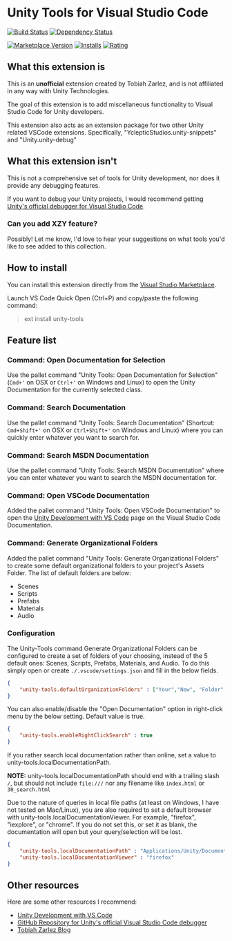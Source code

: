 # Unity Tools for Visual Studio Code

[![Build Status](https://travis-ci.org/TobiahZ/unity-tools.svg?branch=master)](https://travis-ci.org/TobiahZ/unity-tools) [![Dependency Status](https://dependencyci.com/github/TobiahZ/unity-tools/badge)](https://dependencyci.com/github/TobiahZ/unity-tools)

[![Marketplace Version](https://vsmarketplacebadge.apphb.com/version/Tobiah.unity-tools.svg)](https://marketplace.visualstudio.com/items?itemName=Tobiah.unity-tools)
[![Installs](https://vsmarketplacebadge.apphb.com/installs/Tobiah.unity-tools.svg)](https://marketplace.visualstudio.com/items?itemName=Tobiah.unity-tools)
[![Rating](https://vsmarketplacebadge.apphb.com/rating/Tobiah.unity-tools.svg)](https://marketplace.visualstudio.com/items?itemName=Tobiah.unity-tools)

## What this extension is

This is an **unofficial** extension created by Tobiah Zarlez, and is not affiliated in any way with Unity Technologies.

The goal of this extension is to add miscellaneous functionality to Visual Studio Code for Unity developers.

This extension also acts as an extension package for two other Unity related VSCode extensions. Specifically, "YclepticStudios.unity-snippets" and "Unity.unity-debug"

## What this extension isn't

This is not a comprehensive set of tools for Unity development, nor does it provide any debugging features.

If you want to debug your Unity projects, I would recommend getting [Unity's official debugger for Visual Studio Code](https://github.com/Unity-Technologies/vscode-unity-debug).

### Can you add XZY feature?

Possibly! Let me know, I'd love to hear your suggestions on what tools you'd like to see added to this collection.

## How to install

You can install this extension directly from the [Visual Studio Marketplace](https://marketplace.visualstudio.com/items?itemName=Tobiah.unity-tools).

Launch VS Code Quick Open (Ctrl+P) and copy/paste the following command:

> ext install unity-tools

## Feature list

### Command: Open Documentation for Selection

Use the pallet command "Unity Tools: Open Documentation for Selection" (`Cmd+'` on OSX or `Ctrl+'` on Windows and Linux) to open the Unity Documentation for the currently selected class.

### Command: Search Documentation

Use the pallet command "Unity Tools: Search Documentation" (Shortcut: `Cmd+Shift+'` on OSX or `Ctrl+Shift+'` on Windows and Linux) where you can quickly enter whatever you want to search for.

### Command: Search MSDN Documentation

Use the pallet command "Unity Tools: Search MSDN Documentation" where you can enter whatever you want to search the MSDN documentation for.

### Command: Open VSCode Documentation

Added the pallet command "Unity Tools: Open VSCode Documentation" to open the [Unity Development with VS Code](https://code.visualstudio.com/docs/runtimes/unity) page on the Visual Studio Code Documentation.

### Command: Generate Organizational Folders

Added the pallet command "Unity Tools: Generate Organizational Folders" to create some default organizational folders to your project's Assets Folder. The list of default folders are below:

* Scenes
* Scripts
* Prefabs
* Materials
* Audio

### Configuration

The Unity-Tools command Generate Organizational Folders can be configured to create a set of folders of your choosing, instead of the 5 default ones: Scenes, Scripts, Prefabs, Materials, and Audio.
To do this simply open or create `./.vscode/settings.json` and fill in the below fields.

```json
{
    "unity-tools.defaultOrganizationFolders" : ["Your","New", "Folder","Names"]
}
```

You can also enable/disable the "Open Documentation" option in right-click menu by the below setting. Default value is true.

```json
{
    "unity-tools.enableRightClickSearch" : true
}
```

If you rather search local documentation rather than online, set a value to unity-tools.localDocumentationPath.

**NOTE:** unity-tools.localDocumentationPath should end with a trailing slash `/`, but should not include `file:///` nor any filename like `index.html` or `30_search.html`

Due to the nature of queries in local file paths (at least on Windows, I have not tested on Mac/Linux), you are also required to set a default browser with unity-tools.localDocumentationViewer. For example, "firefox", "iexplore", or "chrome". If you do not set this, or set it as blank, the documentation will open but your query/selection will be lost.

```json
{
    "unity-tools.localDocumentationPath" : "Applications/Unity/Documentation/en/ScriptReference/",
    "unity-tools.localDocumentationViewer" : "firefox"
}
```

## Other resources

Here are some other resources I recommend:

* [Unity Development with VS Code](https://code.visualstudio.com/docs/runtimes/unity)
* [GitHub Repository for Unity's official Visual Studio Code debugger](https://github.com/Unity-Technologies/vscode-unity-debug)
* [Tobiah Zarlez Blog](http://www.TobiahZ.com)
